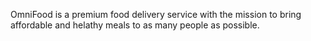 OmniFood is a premium food delivery service with the mission to bring affordable and helathy meals to as many people as possible.
